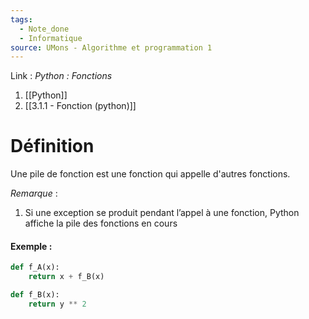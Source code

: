 ```yaml
---
tags:
  - Note_done
  - Informatique
source: UMons - Algorithme et programmation 1
---
```


Link : 
_Python : Fonctions_
1. [[Python]]
2. [[3.1.1 - Fonction (python)]]

# Définition
Une pile de fonction est une fonction qui appelle d'autres fonctions.

_Remarque_ :
1. Si une exception se produit pendant l’appel à une fonction, Python affiche la pile des fonctions en cours 

#### Exemple :
```PYTHON
def f_A(x):
	return x + f_B(x)

def f_B(x):
	return y ** 2
```